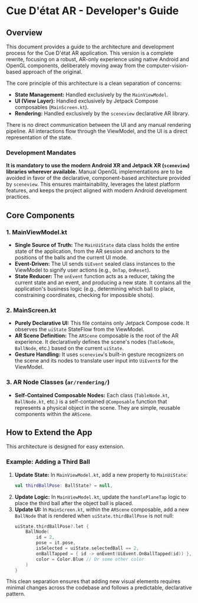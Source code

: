 # Cue D'état AR - Developer's Guide

## Overview

This document provides a guide to the architecture and development process for the Cue D'état AR application. This version is a complete rewrite, focusing on a robust, AR-only experience using native Android and OpenGL components, deliberately moving away from the computer-vision-based approach of the original.

The core principle of this architecture is a clean separation of concerns:
-   **State Management:** Handled exclusively by the `MainViewModel`.
-   **UI (View Layer):** Handled exclusively by Jetpack Compose composables (`MainScreen.kt`).
-   **Rendering:** Handled exclusively by the `sceneview` declarative AR library.

There is no direct communication between the UI and any manual rendering pipeline. All interactions flow through the ViewModel, and the UI is a direct representation of the state.

### Development Mandates
**It is mandatory to use the modern Android XR and Jetpack XR (`sceneview`) libraries wherever available.** Manual OpenGL implementations are to be avoided in favor of the declarative, component-based architecture provided by `sceneview`. This ensures maintainability, leverages the latest platform features, and keeps the project aligned with modern Android development practices.

## Core Components

### 1. MainViewModel.kt

-   **Single Source of Truth:** The `MainUiState` data class holds the entire state of the application, from the AR session and anchors to the positions of the balls and the current UI mode.
-   **Event-Driven:** The UI sends `UiEvent` sealed class instances to the ViewModel to signify user actions (e.g., `OnTap`, `OnReset`).
-   **State Reducer:** The `onEvent` function acts as a reducer, taking the current state and an event, and producing a new state. It contains all the application's business logic (e.g., determining which ball to place, constraining coordinates, checking for impossible shots).

### 2. MainScreen.kt

-   **Purely Declarative UI:** This file contains only Jetpack Compose code. It observes the `uiState` StateFlow from the ViewModel.
-   **AR Scene Definition:** The `ARScene` composable is the root of the AR experience. It declaratively defines the scene's nodes (`TableNode`, `BallNode`, etc.) based on the current `uiState`.
-   **Gesture Handling:** It uses `sceneview`'s built-in gesture recognizers on the scene and its nodes to translate user input into `UiEvent`s for the ViewModel.

### 3. AR Node Classes (`ar/rendering/`)

-   **Self-Contained Composable Nodes:** Each class (`TableNode.kt`, `BallNode.kt`, etc.) is a self-contained `@Composable` function that represents a physical object in the scene. They are simple, reusable components within the `ARScene`.

## How to Extend the App

This architecture is designed for easy extension.

### Example: Adding a Third Ball

1.  **Update State:** In `MainViewModel.kt`, add a new property to `MainUiState`:
    ```kotlin
    val thirdBallPose: BallState? = null,
    ```
2.  **Update Logic:** In `MainViewModel.kt`, update the `handlePlaneTap` logic to place the third ball after the object ball is placed.
3.  **Update UI:** In `MainScreen.kt`, within the `ARScene` composable, add a new `BallNode` that is rendered when `uiState.thirdBallPose` is not null:
    ```kotlin
    uiState.thirdBallPose?.let {
        BallNode(
            id = 2,
            pose = it.pose,
            isSelected = uiState.selectedBall == 2,
            onBallTapped = { id -> onEvent(UiEvent.OnBallTapped(id)) },
            color = Color.Blue // Or some other color
        )
    }
    ```

This clean separation ensures that adding new visual elements requires minimal changes across the codebase and follows a predictable, declarative pattern.
